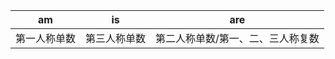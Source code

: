 
|      am      |      is      |                are                |
|:------------:|:------------:|:---------------------------------:|
| 第一人称单数 | 第三人称单数 | 第二人称单数/第一、二、三人称复数 |
